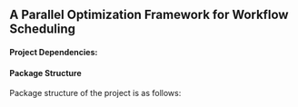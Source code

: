 ## A Parallel Optimization Framework for Workflow Scheduling

#### Project Dependencies: 


#### Package Structure
Package structure of the project is as follows:
